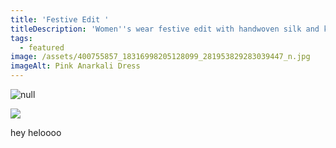 ```yaml
---
title: 'Festive Edit '
titleDescription: 'Women''s wear festive edit with handwoven silk and khat embroidery. '
tags:
  - featured
image: /assets/400755857_18316998205128099_281953829283039447_n.jpg
imageAlt: Pink Anarkali Dress
---
```

![null](/assets/400179962_18316627537128099_8410713011561715994_n.jpg)

![](/assets/400170670_18316627510128099_7916244691325124397_n.jpg)

hey heloooo
